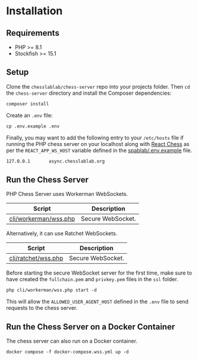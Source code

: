 # Installation

## Requirements

- PHP >= 8.1
- Stockfish >= 15.1

## Setup

Clone the `chesslablab/chess-server` repo into your projects folder. Then `cd` the `chess-server` directory and install the Composer dependencies:

```txt
composer install
```

Create an `.env` file:

```txt
cp .env.example .env
```

Finally, you may want to add the following entry to your `/etc/hosts` file if running the PHP chess server on your localhost along with [React Chess](https://github.com/chesslablab/spablab) as per the `REACT_APP_WS_HOST` variable defined in the [spablab/.env.example](https://github.com/chesslablab/spablab/blob/main/.env.example) file.

```txt
127.0.0.1       async.chesslablab.org
```

## Run the Chess Server

PHP Chess Server uses Workerman WebSockets.

| Script | Description |
| ------ | ----------- |
| [cli/workerman/wss.php](https://github.com/chesslablab/chess-server/blob/main/cli/workerman/wss.php) | Secure WebSocket. |

Alternatively, it can use Ratchet WebSockets.

| Script | Description |
| ------ | ----------- |
| [cli/ratchet/wss.php](https://github.com/chesslablab/chess-server/blob/main/cli/ratchet/wss.php) | Secure WebSocket. |


Before starting the secure WebSocket server for the first time, make sure to have created the `fullchain.pem` and `privkey.pem` files in the `ssl` folder.

```txt
php cli/workerman/wss.php start -d
```

This will allow the `ALLOWED_USER_AGENT_HOST` defined in the `.env` file to send requests to the chess server.

## Run the Chess Server on a Docker Container

The chess server can also run on a Docker container.

```txt
docker compose -f docker-compose.wss.yml up -d
```
